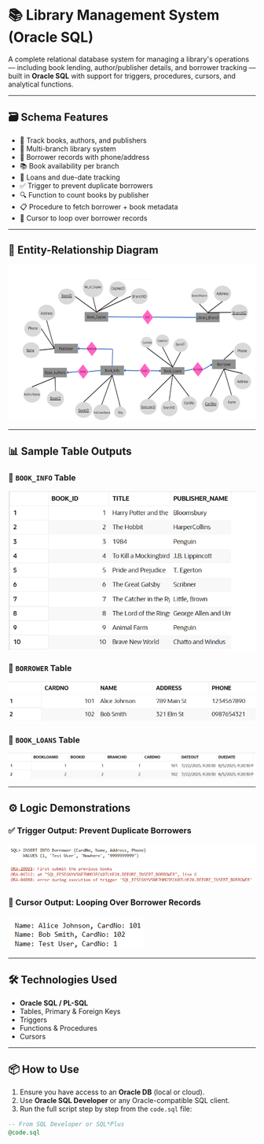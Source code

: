 # 📚 Library Management System (Oracle SQL)

A complete relational database system for managing a library's operations — including book lending, author/publisher details, and borrower tracking — built in **Oracle SQL** with support for triggers, procedures, cursors, and analytical functions.

---

## 🗃️ Schema Features

- 📖 Track books, authors, and publishers  
- 🏢 Multi-branch library system  
- 👤 Borrower records with phone/address  
- 📚 Book availability per branch  
- 🔄 Loans and due-date tracking  
- ✅ Trigger to prevent duplicate borrowers  
- 🔍 Function to count books by publisher  
- 📋 Procedure to fetch borrower + book metadata  
- 🔁 Cursor to loop over borrower records  

---

## 📐 Entity-Relationship Diagram

![ER Diagram](Images/er_diagram.png)

---

## 📊 Sample Table Outputs

### 📗 `BOOK_INFO` Table  
![Book Info Table](Images/book_info_table.png)

### 👥 `BORROWER` Table  
![Borrower Table](Images/borrower_table_output.png)

### 📄 `BOOK_LOANS` Table  
![Book Loans Table](Images/book_loan_table.png)

---

## ⚙️ Logic Demonstrations

### ✅ Trigger Output: Prevent Duplicate Borrowers  
![Trigger Output](Images/trigger_output_demo.png)

### 🔁 Cursor Output: Looping Over Borrower Records  
![Cursor Output](Images/cursor_run_output.png)

---

## 🛠️ Technologies Used

- **Oracle SQL / PL-SQL**
- Tables, Primary & Foreign Keys  
- Triggers  
- Functions & Procedures  
- Cursors  

---

## 📦 How to Use

1. Ensure you have access to an **Oracle DB** (local or cloud).
2. Use **Oracle SQL Developer** or any Oracle-compatible SQL client.
3. Run the full script step by step from the `code.sql` file:

```sql
-- From SQL Developer or SQL*Plus
@code.sql
```

